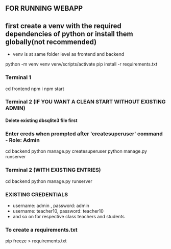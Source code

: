 ## FOR RUNNING WEBAPP
## first create a venv with the required dependencies of python or install them globally(not recommended)
- venv is at same folder level as frontend and backend

python -m venv venv
venv/scripts/activate
pip install -r requirements.txt

### Terminal 1
cd frontend 
npm i
npm start

### Terminal 2 (IF YOU WANT A CLEAN START WITHOUT EXISTING ADMIN)  
#### Delete existing dbsqlite3 file first
### Enter creds when prompted after 'createsuperuser' command - Role: Admin
cd backend
python manage.py createsuperuser
python manage.py runserver

### Terminal 2 (WITH EXISTING ENTRIES)
cd backend
python manage.py runserver



### EXISTING CREDENTIALS
- username: admin , password: admin
- username: teacher10, password: teacher10
- and so on for respective class teachers and students 




### To create a requirements.txt
pip freeze > requirements.txt
